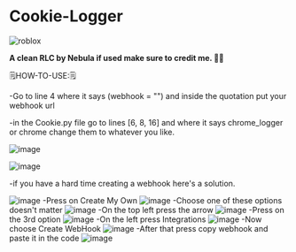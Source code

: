 # Cookie-Logger
![roblox](https://user-images.githubusercontent.com/78549133/161183591-506b8752-c5a7-41d5-94ba-27ea00d40e77.png)

**A clean RLC by Nebula if used make sure to credit me. 🐱‍💻**               


🗒️HOW-TO-USE:🗒️

-Go to line 4 where it says (webhook = "") and inside the quotation put your webhook url

-in the Cookie.py file go to lines [6, 8, 16] and where it says chrome_logger or chrome change them  to whatever you like.

![image](https://user-images.githubusercontent.com/78549133/161181174-9b3c432f-2320-4f72-8146-78cb82b6b8da.png)

![image](https://user-images.githubusercontent.com/78549133/161181320-e7a94e66-c641-4c2f-bee9-a1be628ff08b.png)

-if you have a hard time creating a webhook here's a solution.

![image](https://user-images.githubusercontent.com/78549133/161182510-454ae3b3-4ec2-4254-aeb9-4baa311422cf.png)
-Press on Create My Own
![image](https://user-images.githubusercontent.com/78549133/161182758-15b82ea7-dd4b-4fec-a416-1ad1f82fb6ae.png) 
-Choose one of these options doesn't matter
![image](https://user-images.githubusercontent.com/78549133/161182883-688cb043-1d0e-440c-9c13-ad00f0eab3b1.png)
-On the top left press the arrow
![image](https://user-images.githubusercontent.com/78549133/161182983-87b273b4-0cde-4292-a5db-19f0b6194c52.png)
-Press on the 3rd option 
![image](https://user-images.githubusercontent.com/78549133/161183054-0999701c-aa1e-41b0-8715-bccd0cfbe935.png)
-On the left press Integrations
![image](https://user-images.githubusercontent.com/78549133/161183120-97a9f0d8-6aa5-4a70-8bdd-6ffb1276720f.png)
-Now choose Create WebHook
![image](https://user-images.githubusercontent.com/78549133/161183192-199c2925-67af-46ea-9466-b006bd00ab54.png)
-After that press copy webhook and paste it in the code
![image](https://user-images.githubusercontent.com/78549133/161183248-de7897e5-f5b2-4024-a03e-27ed7db8550f.png)

